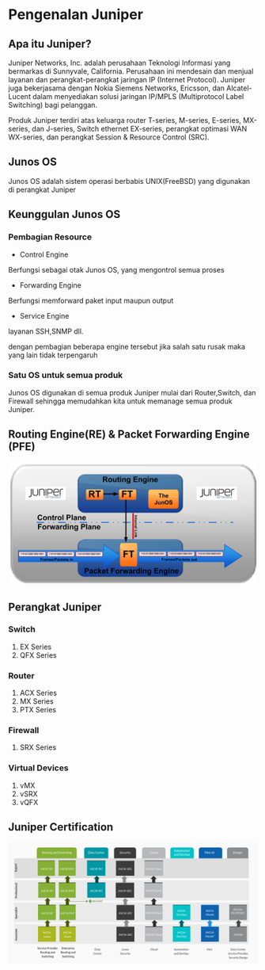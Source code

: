 # Pengenalan Juniper


## Apa itu Juniper?
Juniper Networks, Inc. adalah perusahaan Teknologi Informasi yang bermarkas di Sunnyvale, California. Perusahaan ini mendesain dan menjual layanan dan perangkat-perangkat jaringan IP (Internet Protocol). Juniper juga bekerjasama dengan Nokia Siemens Networks, Ericsson, dan Alcatel-Lucent dalam menyediakan solusi jaringan IP/MPLS (Multiprotocol Label Switching) bagi pelanggan.

Produk Juniper terdiri atas keluarga router T-series, M-series, E-series, MX-series, dan J-series, Switch ethernet EX-series, perangkat optimasi WAN WX-series, dan perangkat Session & Resource Control (SRC).

## Junos OS
Junos OS adalah sistem operasi berbabis UNIX(FreeBSD) yang digunakan di perangkat Juniper

## Keunggulan Junos OS
### Pembagian Resource 

* Control Engine

Berfungsi sebagai otak Junos OS, yang mengontrol semua proses

* Forwarding Engine

Berfungsi memforward paket input maupun output

* Service Engine

layanan SSH,SNMP dll.

dengan pembagian beberapa engine tersebut jika salah satu rusak maka yang lain tidak terpengaruh

### Satu OS untuk semua produk
Junos OS digunakan di semua produk Juniper mulai dari Router,Switch, dan Firewall sehingga memudahkan kita untuk memanage semua produk Juniper.


## Routing Engine(RE) & Packet Forwarding Engine (PFE)

![RePFe](/img/repfe.png "RE & PFE")

## Perangkat Juniper

### Switch
1. EX Series
2. QFX Series

### Router
1. ACX Series
2. MX Series
3. PTX Series

### Firewall
1. SRX Series

### Virtual Devices
1. vMX
2. vSRX
3. vQFX

## Juniper Certification

![learn-path](/img/jnp-learn-path.png "Juniper Certification")



